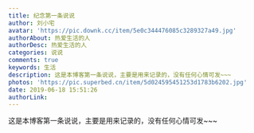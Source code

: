 ```yaml
---
title: 纪念第一条说说
author: 刘小宅
avatar: 'https://pic.downk.cc/item/5e0c344476085c3289327a49.jpg'
authorAbout: 热爱生活的人
authorDesc: 热爱生活的人
categories: 说说
comments: true
keywords: 生活
description: 这是本博客第一条说说，主要是用来记录的，没有任何心情可发~~~
photos: 'https://pic.superbed.cn/item/5d024595451253d1783b6202.jpg'
date: 2019-06-18 15:51:26
authorLink:
---
```


这是本博客第一条说说，主要是用来记录的，没有任何心情可发~~~